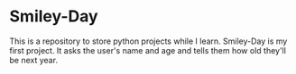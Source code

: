 # Smiley-Day

This is a repository to store python projects while I learn. Smiley-Day is my first project. It asks the user's name and age and tells them how old they'll be next year.
